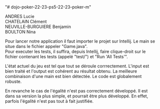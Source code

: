 "# dojo-poker-22-23-ps5-22-23-poker-m" 

ANDRES Lucie \
CHATELAIN Clément \
NEUVILLE-BURGUIERE Benjamin \
BOULTON Nina

Pour lancer notre application il faut importer le projet sur Intellij.
Le main se situe dans le fichier appeler "Game.java". \
Pour executer les tests, il suffira, depuis Intellij, faire clique-droit sur le fichier contenant les tests (appelé "test/") et "Run 'All Tests'".

L'état actuel du jeu est tel que tout se déroule corrrectement. 
L'input est bien traité et l'output est cohérent au résultat obtenu.
La meilleure combinaison d'une main est bien détectée.
Le code est globalement robuste.

En revanche le cas de l'égalité n'est pas correctement développé.
Il est dans sa version la plus simple, et pourrait être plus développé.
En effet, parfois l'égalité n'est pas tout à fait justifiée.
